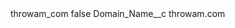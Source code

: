 <?xml version="1.0" encoding="UTF-8"?>
<CustomMetadata xmlns="http://soap.sforce.com/2006/04/metadata" xmlns:xsi="http://www.w3.org/2001/XMLSchema-instance" xmlns:xsd="http://www.w3.org/2001/XMLSchema">
    <label>throwam_com</label>
    <protected>false</protected>
    <values>
        <field>Domain_Name__c</field>
        <value xsi:type="xsd:string">throwam.com</value>
    </values>
</CustomMetadata>
